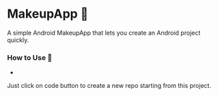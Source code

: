 # **MakeupApp** 🧞‍

A simple Android MakeupApp that lets you create an Android project quickly.


### **How to Use** 👣
-
Just click on code button to create a new repo starting from this project.
